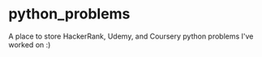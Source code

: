 # python_problems
A place to store HackerRank, Udemy, and Coursery python problems I've worked on :)
